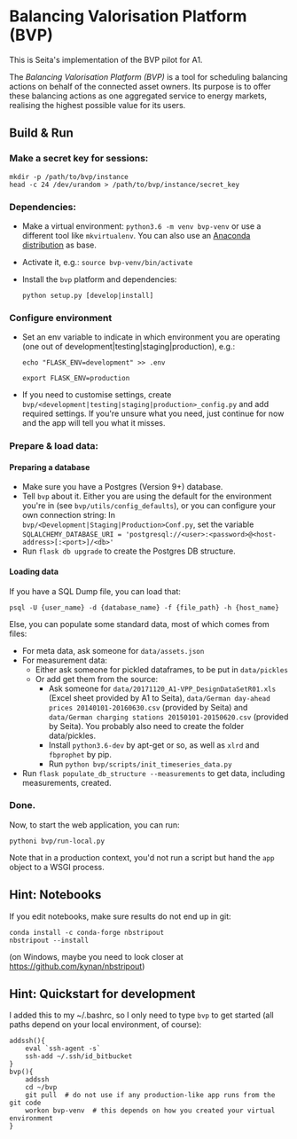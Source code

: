 # Balancing Valorisation Platform (BVP)

This is Seita's implementation of the BVP pilot for A1.

The *Balancing Valorisation Platform (BVP)* is a tool for scheduling balancing actions on behalf of the connected asset owners.
Its purpose is to offer these balancing actions as one aggregated service to energy markets, realising the highest possible value for its users.


## Build & Run


### Make a secret key for sessions:

    mkdir -p /path/to/bvp/instance
    head -c 24 /dev/urandom > /path/to/bvp/instance/secret_key


### Dependencies:

* Make a virtual environment: `python3.6 -m venv bvp-venv` or use a different tool like `mkvirtualenv`. You can also use
  an [Anaconda distribution](https://conda.io/docs/user-guide/tasks/manage-environments.html) as base.
* Activate it, e.g.: `source bvp-venv/bin/activate`
* Install the `bvp` platform and dependencies:

      python setup.py [develop|install]



### Configure environment

* Set an env variable to indicate in which environment you are operating (one out of development|testing|staging|production), e.g.:

    `echo "FLASK_ENV=development" >> .env`
    
    `export FLASK_ENV=production`
* If you need to customise settings, create `bvp/<development|testing|staging|production>_config.py` and add required settings.
  If you're unsure what you need, just continue for now and the app will tell you what it misses.


### Prepare & load data:

#### Preparing a database

* Make sure you have a Postgres (Version 9+) database.
* Tell `bvp` about it. Either you are using the default for the environment you're in (see `bvp/utils/config_defaults`),
   or you can configure your own connection string: In `bvp/<Development|Staging|Production>Conf.py`,
  set the variable `SQLALCHEMY_DATABASE_URI = 'postgresql://<user>:<password>@<host-address>[:<port>]/<db>'`
* Run `flask db upgrade` to create the Postgres DB structure.


#### Loading data

If you have a SQL Dump file, you can load that:

    psql -U {user_name} -d {database_name} -f {file_path} -h {host_name}
    
Else, you can populate some standard data, most of which comes from files:

* For meta data, ask someone for `data/assets.json`
* For measurement data: 
  - Either ask someone for pickled dataframes, to be put in `data/pickles`
  - Or add get them from the source:
     - Ask someone for `data/20171120_A1-VPP_DesignDataSetR01.xls` (Excel sheet provided by A1 to Seita),
       `data/German day-ahead prices 20140101-20160630.csv` (provided by Seita)
       and `data/German charging stations 20150101-20150620.csv` (provided by Seita).
       You probably also need to create the folder data/pickles.
    - Install `python3.6-dev` by apt-get or so, as well as `xlrd` and `fbprophet` by pip.
    - Run `python bvp/scripts/init_timeseries_data.py`
* Run `flask populate_db_structure --measurements` to get data, including measurements, created.


### Done.

Now, to start the web application, you can run:

    pythoni bvp/run-local.py
    
Note that in a production context, you'd not run a script but hand the `app` object to a WSGI process.



## Hint: Notebooks

If you edit notebooks, make sure results do not end up in git:

    conda install -c conda-forge nbstripout
    nbstripout --install

(on Windows, maybe you need to look closer at https://github.com/kynan/nbstripout)


## Hint: Quickstart for development

I added this to my ~/.bashrc, so I only need to type `bvp` to get started (all paths depend on your local environment, of course):

    addssh(){
        eval `ssh-agent -s`
        ssh-add ~/.ssh/id_bitbucket
    }
    bvp(){
        addssh
        cd ~/bvp  
        git pull  # do not use if any production-like app runs from the git code                                                                                                                                                                     
        workon bvp-venv  # this depends on how you created your virtual environment
    }
